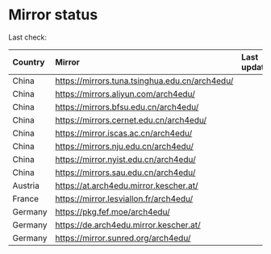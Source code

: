 <script src="./time.js"></script>
# Mirror status
Last check: <script type="text/javascript">localize(1744327424.588282);</script>

|Country|Mirror|Last update|
|:------|:-----|:----------|
|China|https://mirrors.tuna.tsinghua.edu.cn/arch4edu/|<script type="text/javascript">localize(1744267563);</script>|
|China|https://mirrors.aliyun.com/arch4edu/|<script type="text/javascript">localize(1744267563);</script>|
|China|https://mirrors.bfsu.edu.cn/arch4edu/|<script type="text/javascript">localize(1744267563);</script>|
|China|https://mirrors.cernet.edu.cn/arch4edu/|<script type="text/javascript">localize(1744267563);</script>|
|China|https://mirror.iscas.ac.cn/arch4edu/|<script type="text/javascript">localize(1744267563);</script>|
|China|https://mirrors.nju.edu.cn/arch4edu/|<script type="text/javascript">localize(1744267563);</script>|
|China|https://mirror.nyist.edu.cn/arch4edu/|<script type="text/javascript">localize(1744267563);</script>|
|China|https://mirrors.sau.edu.cn/arch4edu/|<script type="text/javascript">localize(1731653531);</script>|
|Austria|https://at.arch4edu.mirror.kescher.at/|<script type="text/javascript">localize(1744267563);</script>|
|France|https://mirror.lesviallon.fr/arch4edu/|<script type="text/javascript">localize(1744267563);</script>|
|Germany|https://pkg.fef.moe/arch4edu/|<script type="text/javascript">localize(1744267563);</script>|
|Germany|https://de.arch4edu.mirror.kescher.at/|<script type="text/javascript">localize(1744267563);</script>|
|Germany|https://mirror.sunred.org/arch4edu/|<script type="text/javascript">localize(1744267563);</script>|

<script src="./tablefilter/tablefilter.js"></script>
<script src="./table.js"></script>